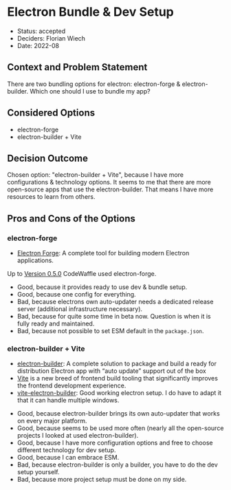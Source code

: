 # Electron Bundle & Dev Setup

- Status: accepted
- Deciders: Florian Wiech
- Date: 2022-08

## Context and Problem Statement

There are two bundling options for electron: electron-forge & electron-builder.
Which one should I use to bundle my app?

## Considered Options

- electron-forge
- electron-builder + Vite

## Decision Outcome

Chosen option: "electron-builder + Vite", because I have more configurations & technology options.
It seems to me that there are more open-source apps that use the electron-builder.
That means I have more resources to learn from others.

## Pros and Cons of the Options

### electron-forge

- [Electron Forge](https://www.electronforge.io/): A complete tool for building modern Electron applications.

Up to [Version 0.5.0](https://github.com/florianwiech/codewaffle/tree/v0.5.0) CodeWaffle used electron-forge.

- Good, because it provides ready to use dev & bundle setup.
- Good, because one config for everything.
- Bad, because electrons own auto-updater needs a dedicated release server (additional infrastructure necessary).
- Bad, because for quite some time in beta now. Question is when it is fully ready and maintained.
- Bad, because not possible to set ESM default in the `package.json`.

### electron-builder + Vite

- [electron-builder](https://github.com/electron-userland/electron-builder): A complete solution to package and build a ready for distribution Electron app with “auto update” support out of the box
- [Vite](https://github.com/vitejs/vite) is a new breed of frontend build tooling that significantly improves the frontend development experience.
- [vite-electron-builder](https://github.com/cawa-93/vite-electron-builder/): Good working electron setup. I do have to adapt it that it can handle multiple windows.

* Good, because electron-builder brings its own auto-updater that works on every major platform.
* Good, because seems to be used more often (nearly all the open-source projects I looked at used electron-builder).
* Good, because I have more configuration options and free to choose different technology for dev setup.
* Good, because I can embrace ESM.
* Bad, because electron-builder is only a builder, you have to do the dev setup yourself.
* Bad, because more project setup must be done on my side.
